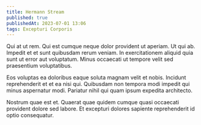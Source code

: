 ```yaml
---
title: Hermann Stream
published: true
publishedAt: 2023-07-01 13:06
tags: Excepturi Corporis
---
```


Qui at ut rem. Qui est cumque neque dolor provident ut aperiam. Ut qui ab. Impedit et et sunt quibusdam rerum veniam. In exercitationem aliquid quia sunt ut error aut voluptatum. Minus occaecati ut tempore velit sed praesentium voluptatibus.

Eos voluptas ea doloribus eaque soluta magnam velit et nobis. Incidunt reprehenderit et et ea nisi qui. Quibusdam non tempora modi impedit qui minus aspernatur modi. Pariatur nihil qui quam ipsum expedita architecto.

Nostrum quae est et. Quaerat quae quidem cumque quasi occaecati provident dolore sed labore. Et excepturi dolores sapiente reprehenderit id optio consequatur.